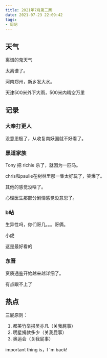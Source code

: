 ```yaml
---
title: 2021年7月第三周
date: 2021-07-23 22:09:42
tags:
- 周记
---
```


## 天气

离谱的鬼天气

太离谱了。

河南郑州，新乡发大水。

天津500米外下大雨，500米内晴空万里

## 记录

### 大奉打更人

没意思极了，从收复南妖国就不好看了。

### 黑道家族

Tony 把 richie 杀了，就因为一匹马。

chris和paulie在树林里那一集太好玩了，笑爆了。

其他的感觉没啥了。

心理医生那部分剧情感觉没意思了。

### b站

生异性吗，你们哥几。。。哥俩。

小虎

这是最好看的

### 东晋

资质通鉴开始越来越详细了。

有点跟不上了



## 热点

三屁原则：

1. 都美竹举报吴亦凡（关我屁事）
2. 明星捐款多少（关我屁事）
3. 奥运会（关我屁事）



important thing is，I 'm back!
